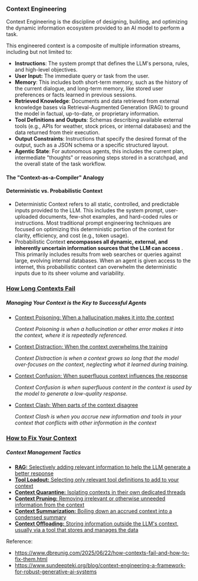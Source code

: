 
### **Context Engineering**

Context Engineering is the discipline of designing, building, and optimizing the dynamic information ecosystem provided to an AI model to perform a task. 

This engineered context is a composite of multiple information streams, including but not limited to:

* **Instructions**: The system prompt that defines the LLM's persona, rules, and high-level objectives.
* **User Input:** The immediate query or task from the user.
* **Memory**: This includes both short-term memory, such as the history of the current dialogue, and long-term memory, like stored user preferences or facts learned in previous sessions.
* **Retrieved Knowledge**: Documents and data retrieved from external knowledge bases via Retrieval-Augmented Generation (RAG) to ground the model in factual, up-to-date, or proprietary information.
* **Tool Definitions and Outputs**: Schemas describing available external tools (e.g., APIs for weather, stock prices, or internal databases) and the data returned from their execution.
* **Output Constraints**: Instructions that specify the desired format of the output, such as a JSON schema or a specific structured layout.
* **Agentic State**: For autonomous agents, this includes the current plan, intermediate "thoughts" or reasoning steps stored in a scratchpad, and the overall state of the task workflow.

#### **The "Context-as-a-Compiler" Analogy**


#### **Deterministic vs. Probabilistic Context**


* Deterministic Context refers to all static, controlled, and predictable inputs provided to the LLM. This includes the system prompt, user-uploaded documents, few-shot examples, and hard-coded rules or instructions. Most traditional prompt engineering techniques are focused on optimizing this deterministic portion of the context for clarity, efficiency, and cost (e.g., token usage).
* Probabilistic Context  **encompasses all dynamic, external, and inherently uncertain information sources that the LLM can access** . This primarily includes results from web searches or queries against large, evolving internal databases. When an agent is given access to the internet, this probabilistic context can overwhelm the deterministic inputs due to its sheer volume and variability.

### [How Long Contexts Fail](https://www.dbreunig.com/2025/06/22/how-contexts-fail-and-how-to-fix-them.html)

##### Managing Your Context is the Key to Successful Agents

* [Context Poisoning: When a hallucination makes it into the context](https://www.dbreunig.com/2025/06/22/how-contexts-fail-and-how-to-fix-them.html#context-poisoning)

  *Context Poisoning is when a hallucination or other error makes it into the context, where it is repeatedly referenced.*
* [Context Distraction: When the context overwhelms the training](https://www.dbreunig.com/2025/06/22/how-contexts-fail-and-how-to-fix-them.html#context-distraction)

  *Context Distraction is when a context grows so long that the model over-focuses on the context, neglecting what it learned during training.*
* [Context Confusion: When superfluous context influences the response](https://www.dbreunig.com/2025/06/22/how-contexts-fail-and-how-to-fix-them.html#context-confusion)

  *Context Confusion is when superfluous content in the context is used by the model to generate a low-quality response.*
* [Context Clash: When parts of the context disagree](https://www.dbreunig.com/2025/06/22/how-contexts-fail-and-how-to-fix-them.html#context-clash)

  *Context Clash is when you accrue new information and tools in your context that conflicts with other information in the context*

### [How to Fix Your Context](https://www.dbreunig.com/2025/06/26/how-to-fix-your-context.html)

##### Context Management Tactics

* [**RAG:** Selectively adding relevant information to help the LLM generate a better response](https://www.dbreunig.com/2025/06/26/how-to-fix-your-context.html#rag)
* [**Tool Loadout:** Selecting only relevant tool definitions to add to your context](https://www.dbreunig.com/2025/06/26/how-to-fix-your-context.html#tool-loadout)
* [**Context Quarantine:** Isolating contexts in their own dedicated threads](https://www.dbreunig.com/2025/06/26/how-to-fix-your-context.html#context-quarantine)
* [**Context Pruning:** Removing irrelevant or otherwise unneeded information from the context](https://www.dbreunig.com/2025/06/26/how-to-fix-your-context.html#context-pruning)
* [**Context Summarization:** Boiling down an accrued context into a condensed summary](https://www.dbreunig.com/2025/06/26/how-to-fix-your-context.html#context-summarization)
* [**Context Offloading:** Storing information outside the LLM&#39;s context, usually via a tool that stores and manages the data](https://www.dbreunig.com/2025/06/26/how-to-fix-your-context.html#context-offloading)

Reference:

- https://www.dbreunig.com/2025/06/22/how-contexts-fail-and-how-to-fix-them.html
- https://www.sundeepteki.org/blog/context-engineering-a-framework-for-robust-generative-ai-systems
